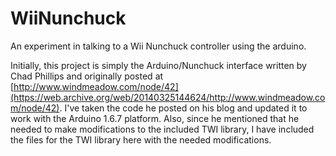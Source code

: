 # WiiNunchuck

An experiment in talking to a Wii Nunchuck controller using the
arduino.

Initially, this project is simply the Arduino/Nunchuck interface
written by Chad Phillips and originally posted at
[http://www.windmeadow.com/node/42](https://web.archive.org/web/20140325144624/http://www.windmeadow.com/node/42).
I've taken the code he posted on his blog and updated it to work with
the Arduino 1.6.7 platform.  Also, since he mentioned that he needed
to make modifications to the included TWI library, I have included
the files for the TWI library here with the needed modifications.


